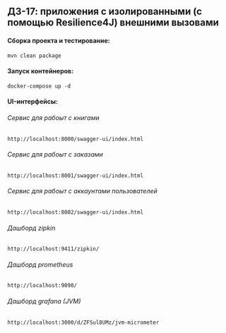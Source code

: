 ## ДЗ-17: приложения с изолированными (с помощью Resilience4J) внешними вызовами

#### Сборка проекта и тестирование:
```
mvn clean package
```

#### Запуск контейнеров:
````shell
docker-compose up -d
````

#### UI-интерфейсы:

###### Сервис для рабоыт с книгами
````
http://localhost:8000/swagger-ui/index.html
````

###### Сервис для рабоыт с заказами
````
http://localhost:8001/swagger-ui/index.html
````

###### Сервис для рабоыт с аккаунтами пользователей
````
http://localhost:8002/swagger-ui/index.html
````

###### Дашборд  zipkin
````
http://localhost:9411/zipkin/
````

###### Дашборд prometheus
````
http://localhost:9090/
````

###### Дашборд grafana (JVM)
````
http://localhost:3000/d/ZFSul8UMz/jvm-micrometer
````